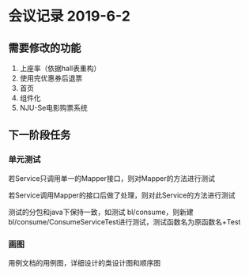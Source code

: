 # 会议记录 2019-6-2

## 需要修改的功能

1. 上座率（依据hall表重构）
2. 使用完优惠券后退票
3. 首页
4. 组件化
5. NJU-Se电影购票系统

## 下一阶段任务

### 单元测试

若Service只调用单一的Mapper接口，则对Mapper的方法进行测试

若Service调用Mapper的接口后做了处理，则对此Service的方法进行测试

测试的分包和java下保持一致，如测试 bl/consume，则新建 bl/consume/ConsumeServiceTest进行测试，测试函数名为原函数名+Test

### 画图

用例文档的用例图，详细设计的类设计图和顺序图